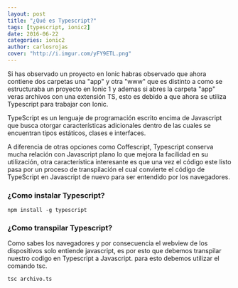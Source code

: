 ```yaml
---
layout: post
title: "¿Qué es Typescript?"
tags: [typescript, ionic2]  
date: 2016-06-22
categories: ionic2
author: carlosrojas
cover: "http://i.imgur.com/yFY9ETL.png"
---
```


<amp-img width="814" height="234" layout="responsive" src="http://i.imgur.com/yFY9ETL.png"></amp-img>

Si has observado un proyecto en Ionic habras observado que ahora contiene dos carpetas una "app" y otra "www" que es distinto a como se estructuraba un proyecto en Ionic 1 y ademas si abres la carpeta "app" veras archivos con una extensión TS, esto 
es debido a que ahora se utiliza Typescript para trabajar con Ionic.

TypeScript es un lenguaje de programación escrito encima de Javascript que busca otorgar características adicionales dentro de las cuales se encuentran tipos estáticos, clases e interfaces. 

A diferencia de otras opciones como Coffescript, Typescript 
conserva mucha relación con Javascript plano lo que mejora la facilidad en su utilización,  otra característica interesante es que una vez el código este listo pasa por un proceso de transpilación el cual convierte el código de TypeScript en Javascript 
de nuevo para ser entendido por los navegadores.

### ¿Como instalar Typescript?


`
npm install -g typescript
`

### ¿Como transpilar Typescript?

Como sabes los navegadores y por consecuencia el webview de los dispositivos solo entiende javascript, es por esto que debemos transpilar nuestro codigo en Typescript a Javascript. para esto debemos utilizar el comando tsc.

`
tsc archivo.ts
`